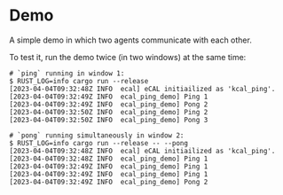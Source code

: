 # Demo

A simple demo in which two agents communicate with each other.

To test it, run the demo twice (in two windows) at the same time:

    # `ping` running in window 1:
    $ RUST_LOG=info cargo run --release
    [2023-04-04T09:32:48Z INFO  ecal] eCAL initiailized as 'kcal_ping'.
    [2023-04-04T09:32:49Z INFO  ecal_ping_demo] Ping 1
    [2023-04-04T09:32:49Z INFO  ecal_ping_demo] Pong 2
    [2023-04-04T09:32:50Z INFO  ecal_ping_demo] Ping 2
    [2023-04-04T09:32:50Z INFO  ecal_ping_demo] Pong 3

    # `pong` running simultaneously in window 2:
    $ RUST_LOG=info cargo run --release -- --pong
    [2023-04-04T09:32:48Z INFO  ecal] eCAL initiailized as 'kcal_ping'.
    [2023-04-04T09:32:48Z INFO  ecal_ping_demo] Ping 1
    [2023-04-04T09:32:49Z INFO  ecal_ping_demo] Ping 1
    [2023-04-04T09:32:49Z INFO  ecal_ping_demo] Ping 1
    [2023-04-04T09:32:49Z INFO  ecal_ping_demo] Pong 2
